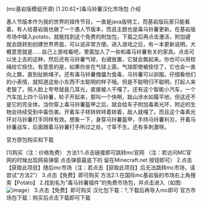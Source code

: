 (mc基岩版模组开源)
[1.20.62+]毒马铃薯汉化市场包
介绍

愚人节版本作为我的世界的祖传节目，一直是java版特工，而基岩版玩家只能看着。有人给基岩版也做了一个愚人节版本，而且主题也是毒马铃薯更新。在基岩版市场中输入potato，就能找到这个免费的附加包，下载之后再点击激活，附加键就会跳转到创建世界界面，可以说非常方便。进入游戏之后，有一本更新说明，大概意思就是……自己上游戏看吧，里面加入了一些和毒马铃薯有关的家具。点击可以坐上去的这种，然后还有马铃薯气球，右键放置，它就会飘起来。你也可以用栓绳给它拴住。有意思的是，如果你坐在气球上面，气球即使被拴住了，它也会一直向上飘，直到扯断绳子。还有毒马铃薯傀儡为食毒，马铃薯可以驯服。仔细看他们的小表情，就知道这些小东西不太聪明的样子哦。但是不聪明归不聪明，打起人来老狠了，照人脸上夸夸就是几耳光，直接被人干嘎了。还有这个智能小汽车，一个汽车加上四个马铃薯，轮子开起来，那叫一个快啊，跋山涉水如履平地，但这还不是它的完全体。当你穿上毒马铃薯盔甲之后，就会给车子附加毒素光环，附近的生物会持续受到中毒伤害。开着车子转转转转着转着，敌人就嘎了。而且这个毒素光环对马铃薯打手同样有效。想象一下，身穿马铃薯盔甲，手持马铃薯利刃，开着马铃薯战车，后面跟着马铃薯打手所过之处，寸草不生。还有多刺激呀。

官方原包购买和下载

[1]购买（注：价格免费）
方法1:1.点击链接即可跳转mc官网
（注：若访问MC官网的时候出现网易弹窗
点击弹窗最底下的
留在Minecraft.net 按钮即可）
2.点击【获取此项目】随后mc市场（注：若点击【获取此项目】后无法跳转mc市场，请尝试“方法2”）
3.点击【免费】即可购买
方法2:1.在国际mc基岩版的市场右上角搜索【Potato】
2.找到名为“毒马铃薯插件”的免费市场包，并点击进入（如图:![image](https://github.com/user-attachments/assets/fee3c90c-9cc7-44c5-8a3e-7bb5433a9a15)）
3.点击【免费】即可购买
汉化包下载：?,下载后再导入mc即可
官方市场包下载：购买后点击下载即可下载
